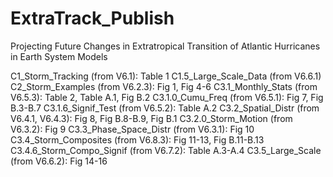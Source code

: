 # ExtraTrack_Publish
Projecting Future Changes in Extratropical Transition of Atlantic Hurricanes in Earth System Models

C1_Storm_Tracking (from V6.1): Table 1
C1.5_Large_Scale_Data (from V6.6.1)
C2_Storm_Examples (from V6.2.3): Fig 1, Fig 4-6
C3.1_Monthly_Stats (from V6.5.3): Table 2, Table A.1, Fig B.2
C3.1.0_Cumu_Freq (from V6.5.1): Fig 7, Fig B.3-B.7
C3.1.6_Signif_Test (from V6.5.2): Table A.2
C3.2_Spatial_Distr (from V6.4.1, V6.4.3): Fig 8, Fig B.8-B.9, Fig B.1
C3.2.0_Storm_Motion (from V6.3.2): Fig 9
C3.3_Phase_Space_Distr (from V6.3.1): Fig 10
C3.4_Storm_Composites (from V6.8.3): Fig 11-13, Fig B.11-B.13
C3.4.6_Storm_Compo_Signif (from V6.7.2): Table A.3-A.4
C3.5_Large_Scale (from V6.6.2): Fig 14-16
